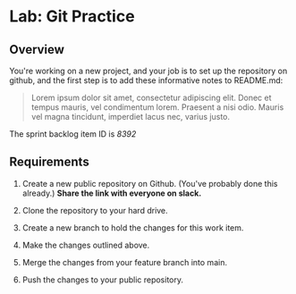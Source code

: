 # Lab: Git Practice

## Overview

You're working on a new project, and your job is to set up the repository on github, and the first step is to add these informative notes to README.md:

> Lorem ipsum dolor sit amet, consectetur adipiscing
> elit. Donec et tempus mauris, vel condimentum lorem.
> Praesent a nisi odio. Mauris vel magna tincidunt,
> imperdiet lacus nec, varius justo. 

The sprint backlog item ID is _8392_

## Requirements
1. Create a new public repository on Github. (You've probably done this already.) **Share the link with everyone on slack.**

2. Clone the repository to your hard drive.

3. Create a new branch to hold the changes for this work item.

4. Make the changes outlined above.

5. Merge the changes from your feature branch into main.

6. Push the changes to your public repository.

